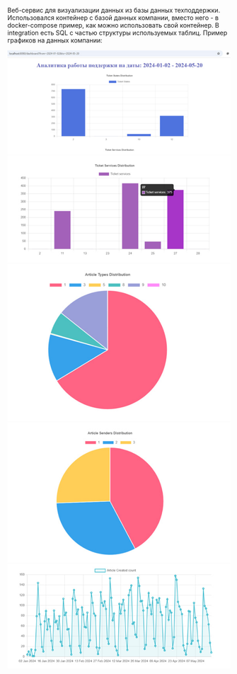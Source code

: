 Веб-сервис для визуализации данных из базы данных техподдержки. 
Использовался контейнер с базой данных компании, вместо него - в docker-compose пример, как можно использовать свой контейнер. В integration есть SQL с частью структуры используемых таблиц.
Пример графиков на данных компании:

![график 1](https://raw.githubusercontent.com/polyakovaa/support-api/main/1.jpeg)
![график 2](https://raw.githubusercontent.com/polyakovaa/support-api/main/2.jpeg)
![график 3](https://raw.githubusercontent.com/polyakovaa/support-api/main/3.jpeg)
![график 4](https://raw.githubusercontent.com/polyakovaa/support-api/main/4.jpeg)
![график 5](https://raw.githubusercontent.com/polyakovaa/support-api/main/5.jpeg)


